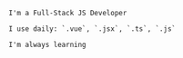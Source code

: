 ```
I'm a Full-Stack JS Developer
```

```
I use daily: `.vue`, `.jsx`, `.ts`, `.js`
```

```
I'm always learning
```